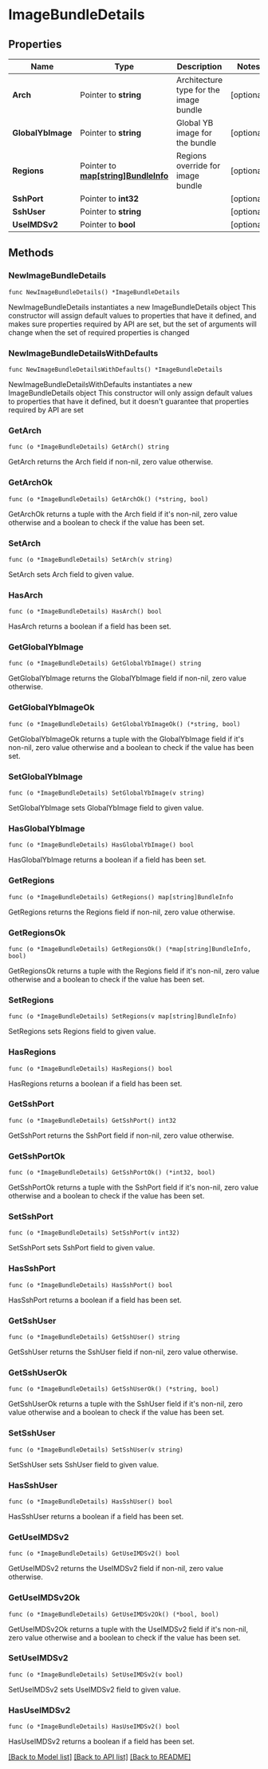 # ImageBundleDetails

## Properties

Name | Type | Description | Notes
------------ | ------------- | ------------- | -------------
**Arch** | Pointer to **string** | Architecture type for the image bundle | [optional] 
**GlobalYbImage** | Pointer to **string** | Global YB image for the bundle | [optional] 
**Regions** | Pointer to [**map[string]BundleInfo**](BundleInfo.md) | Regions override for image bundle | [optional] 
**SshPort** | Pointer to **int32** |  | [optional] 
**SshUser** | Pointer to **string** |  | [optional] 
**UseIMDSv2** | Pointer to **bool** |  | [optional] 

## Methods

### NewImageBundleDetails

`func NewImageBundleDetails() *ImageBundleDetails`

NewImageBundleDetails instantiates a new ImageBundleDetails object
This constructor will assign default values to properties that have it defined,
and makes sure properties required by API are set, but the set of arguments
will change when the set of required properties is changed

### NewImageBundleDetailsWithDefaults

`func NewImageBundleDetailsWithDefaults() *ImageBundleDetails`

NewImageBundleDetailsWithDefaults instantiates a new ImageBundleDetails object
This constructor will only assign default values to properties that have it defined,
but it doesn't guarantee that properties required by API are set

### GetArch

`func (o *ImageBundleDetails) GetArch() string`

GetArch returns the Arch field if non-nil, zero value otherwise.

### GetArchOk

`func (o *ImageBundleDetails) GetArchOk() (*string, bool)`

GetArchOk returns a tuple with the Arch field if it's non-nil, zero value otherwise
and a boolean to check if the value has been set.

### SetArch

`func (o *ImageBundleDetails) SetArch(v string)`

SetArch sets Arch field to given value.

### HasArch

`func (o *ImageBundleDetails) HasArch() bool`

HasArch returns a boolean if a field has been set.

### GetGlobalYbImage

`func (o *ImageBundleDetails) GetGlobalYbImage() string`

GetGlobalYbImage returns the GlobalYbImage field if non-nil, zero value otherwise.

### GetGlobalYbImageOk

`func (o *ImageBundleDetails) GetGlobalYbImageOk() (*string, bool)`

GetGlobalYbImageOk returns a tuple with the GlobalYbImage field if it's non-nil, zero value otherwise
and a boolean to check if the value has been set.

### SetGlobalYbImage

`func (o *ImageBundleDetails) SetGlobalYbImage(v string)`

SetGlobalYbImage sets GlobalYbImage field to given value.

### HasGlobalYbImage

`func (o *ImageBundleDetails) HasGlobalYbImage() bool`

HasGlobalYbImage returns a boolean if a field has been set.

### GetRegions

`func (o *ImageBundleDetails) GetRegions() map[string]BundleInfo`

GetRegions returns the Regions field if non-nil, zero value otherwise.

### GetRegionsOk

`func (o *ImageBundleDetails) GetRegionsOk() (*map[string]BundleInfo, bool)`

GetRegionsOk returns a tuple with the Regions field if it's non-nil, zero value otherwise
and a boolean to check if the value has been set.

### SetRegions

`func (o *ImageBundleDetails) SetRegions(v map[string]BundleInfo)`

SetRegions sets Regions field to given value.

### HasRegions

`func (o *ImageBundleDetails) HasRegions() bool`

HasRegions returns a boolean if a field has been set.

### GetSshPort

`func (o *ImageBundleDetails) GetSshPort() int32`

GetSshPort returns the SshPort field if non-nil, zero value otherwise.

### GetSshPortOk

`func (o *ImageBundleDetails) GetSshPortOk() (*int32, bool)`

GetSshPortOk returns a tuple with the SshPort field if it's non-nil, zero value otherwise
and a boolean to check if the value has been set.

### SetSshPort

`func (o *ImageBundleDetails) SetSshPort(v int32)`

SetSshPort sets SshPort field to given value.

### HasSshPort

`func (o *ImageBundleDetails) HasSshPort() bool`

HasSshPort returns a boolean if a field has been set.

### GetSshUser

`func (o *ImageBundleDetails) GetSshUser() string`

GetSshUser returns the SshUser field if non-nil, zero value otherwise.

### GetSshUserOk

`func (o *ImageBundleDetails) GetSshUserOk() (*string, bool)`

GetSshUserOk returns a tuple with the SshUser field if it's non-nil, zero value otherwise
and a boolean to check if the value has been set.

### SetSshUser

`func (o *ImageBundleDetails) SetSshUser(v string)`

SetSshUser sets SshUser field to given value.

### HasSshUser

`func (o *ImageBundleDetails) HasSshUser() bool`

HasSshUser returns a boolean if a field has been set.

### GetUseIMDSv2

`func (o *ImageBundleDetails) GetUseIMDSv2() bool`

GetUseIMDSv2 returns the UseIMDSv2 field if non-nil, zero value otherwise.

### GetUseIMDSv2Ok

`func (o *ImageBundleDetails) GetUseIMDSv2Ok() (*bool, bool)`

GetUseIMDSv2Ok returns a tuple with the UseIMDSv2 field if it's non-nil, zero value otherwise
and a boolean to check if the value has been set.

### SetUseIMDSv2

`func (o *ImageBundleDetails) SetUseIMDSv2(v bool)`

SetUseIMDSv2 sets UseIMDSv2 field to given value.

### HasUseIMDSv2

`func (o *ImageBundleDetails) HasUseIMDSv2() bool`

HasUseIMDSv2 returns a boolean if a field has been set.


[[Back to Model list]](../README.md#documentation-for-models) [[Back to API list]](../README.md#documentation-for-api-endpoints) [[Back to README]](../README.md)


